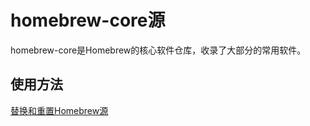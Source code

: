 ---
---

# homebrew-core源

homebrew-core是Homebrew的核心软件仓库，收录了大部分的常用软件。 

## 使用方法

[替换和重置Homebrew源](https://lug.ustc.edu.cn/oldwiki/%E8%AF%B7%E5%8F%82%E8%80%83_https/lug.ustc.edu.cn/wiki/mirrors/help/brew.git "请参考_https:lug.ustc.edu.cn:wiki:mirrors:help:brew.git")
